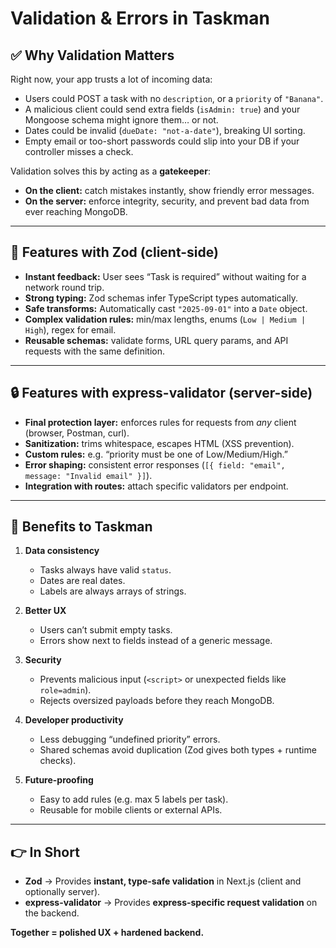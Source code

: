 
# Validation & Errors in Taskman

## ✅ Why Validation Matters
Right now, your app trusts a lot of incoming data:
- Users could POST a task with no `description`, or a `priority` of `"Banana"`.
- A malicious client could send extra fields (`isAdmin: true`) and your Mongoose schema might ignore them… or not.
- Dates could be invalid (`dueDate: "not-a-date"`), breaking UI sorting.
- Empty email or too-short passwords could slip into your DB if your controller misses a check.

Validation solves this by acting as a **gatekeeper**:  
- **On the client:** catch mistakes instantly, show friendly error messages.  
- **On the server:** enforce integrity, security, and prevent bad data from ever reaching MongoDB.  

---

## 🔐 Features with Zod (client-side)
- **Instant feedback:** User sees “Task is required” without waiting for a network round trip.  
- **Strong typing:** Zod schemas infer TypeScript types automatically.  
- **Safe transforms:** Automatically cast `"2025-09-01"` into a `Date` object.  
- **Complex validation rules:** min/max lengths, enums (`Low | Medium | High`), regex for email.  
- **Reusable schemas:** validate forms, URL query params, and API requests with the same definition.  

---

## 🔒 Features with express-validator (server-side)
- **Final protection layer:** enforces rules for requests from *any* client (browser, Postman, curl).  
- **Sanitization:** trims whitespace, escapes HTML (XSS prevention).  
- **Custom rules:** e.g. “priority must be one of Low/Medium/High.”  
- **Error shaping:** consistent error responses (`[{ field: "email", message: "Invalid email" }]`).  
- **Integration with routes:** attach specific validators per endpoint.  

---

## 🎯 Benefits to Taskman
1. **Data consistency**  
   - Tasks always have valid `status`.  
   - Dates are real dates.  
   - Labels are always arrays of strings.  

2. **Better UX**  
   - Users can’t submit empty tasks.  
   - Errors show next to fields instead of a generic message.  

3. **Security**  
   - Prevents malicious input (`<script>` or unexpected fields like `role=admin`).  
   - Rejects oversized payloads before they reach MongoDB.  

4. **Developer productivity**  
   - Less debugging “undefined priority” errors.  
   - Shared schemas avoid duplication (Zod gives both types + runtime checks).  

5. **Future-proofing**  
   - Easy to add rules (e.g. max 5 labels per task).  
   - Reusable for mobile clients or external APIs.  

---

## 👉 In Short
- **Zod** → Provides **instant, type-safe validation** in Next.js (client and optionally server).  
- **express-validator** → Provides **express-specific request validation** on the backend.  

**Together = polished UX + hardened backend.**
